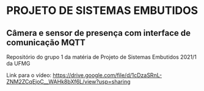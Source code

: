 # PROJETO DE SISTEMAS EMBUTIDOS
## Câmera e sensor de presença com interface de comunicação MQTT

Repositório do grupo 1 da matéria de Projeto de Sistemas Embutidos 2021/1 da UFMG

Link para o vídeo: https://drive.google.com/file/d/1cDzaSRnL-ZNM2ZCqEjoC__WAHk8bXf6L/view?usp=sharing
